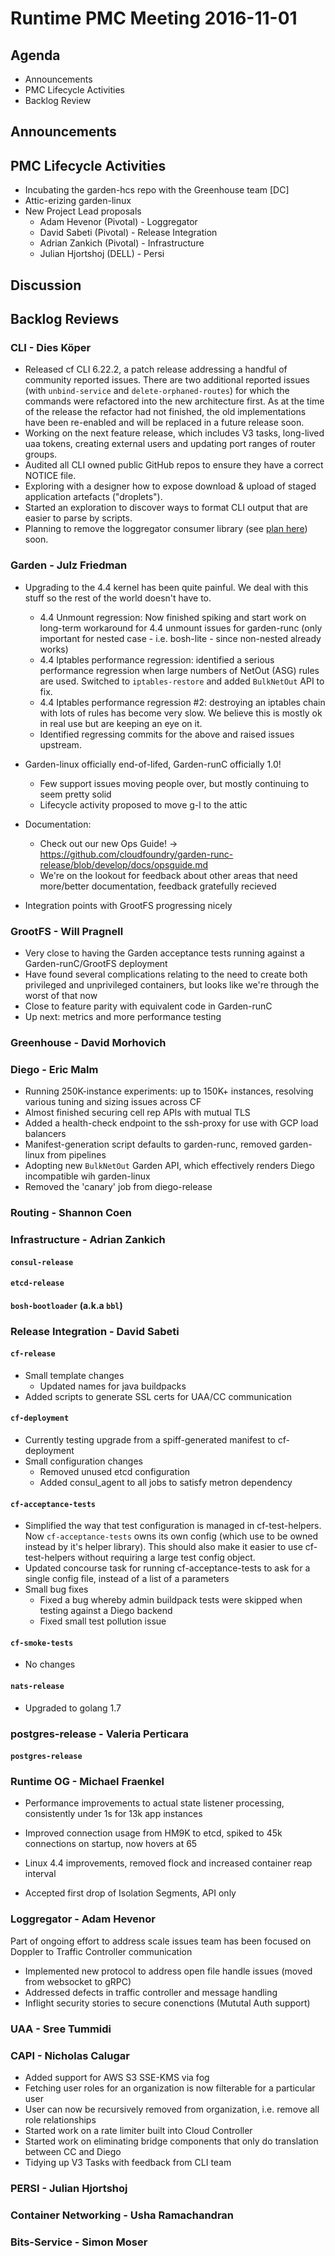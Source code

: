 # Runtime PMC Meeting 2016-11-01

## Agenda

* Announcements
* PMC Lifecycle Activities
* Backlog Review

## Announcements


## PMC Lifecycle Activities
- Incubating the garden-hcs repo with the Greenhouse team [DC]
- Attic-erizing garden-linux 
- New Project Lead proposals
  - Adam Hevenor (Pivotal) - Loggregator
  - David Sabeti (Pivotal) - Release Integration
  - Adrian Zankich (Pivotal) - Infrastructure
  - Julian Hjortshoj (DELL) - Persi

## Discussion


## Backlog Reviews

### CLI - Dies Köper
- Released cf CLI 6.22.2, a patch release addressing a handful of community reported issues. There are two additional reported issues (with `unbind-service` and `delete-orphaned-routes`) for which the commands were refactored into the new architecture first. As at the time of the release the refactor had not finished, the old implementations have been re-enabled and will be replaced in a future release soon.
- Working on the next feature release, which includes V3 tasks, long-lived uaa tokens, creating external users and updating port ranges of router groups.
- Audited all CLI owned public GitHub repos to ensure they have a correct NOTICE file.
- Exploring with a designer how to expose download & upload of staged application artefacts ("droplets").
- Started an exploration to discover ways to format CLI output that are easier to parse by scripts.
- Planning to remove the loggregator consumer library (see [plan here](https://lists.cloudfoundry.org/archives/list/cf-dev@lists.cloudfoundry.org/message/JISQUXZVSRQELIFWAJ7GIY2YSUWQLXE7/)) soon.

### Garden - Julz Friedman

- Upgrading to the 4.4 kernel has been quite painful. We deal with this stuff so the rest of the world doesn't have to.
  - 4.4 Unmount regression: Now finished spiking and start work on long-term workaround for 4.4 unmount issues for garden-runc (only important for nested case - i.e. bosh-lite - since non-nested already works)
  - 4.4 Iptables performance regression: identified a serious performance regression when large numbers of NetOut (ASG) rules are used. Switched to `iptables-restore` and added `BulkNetOut` API to fix.
  - 4.4 Iptables performance regression #2: destroying an iptables chain with lots of rules has become very slow. We believe this is mostly ok in real use but are keeping an eye on it.
  - Identified regressing commits for the above and raised issues upstream.

- Garden-linux officially end-of-lifed, Garden-runC officially 1.0!
  - Few support issues moving people over, but mostly continuing to seem pretty solid
  - Lifecycle activity proposed to move g-l to the attic

- Documentation: 
  - Check out our new Ops Guide! -> https://github.com/cloudfoundry/garden-runc-release/blob/develop/docs/opsguide.md
  - We're on the lookout for feedback about other areas that need more/better documentation, feedback gratefully recieved

- Integration points with GrootFS progressing nicely

### GrootFS - Will Pragnell

- Very close to having the Garden acceptance tests running against a Garden-runC/GrootFS deployment
- Have found several complications relating to the need to create both privileged and unprivileged containers, but looks like we're through the worst of that now
- Close to feature parity with equivalent code in Garden-runC
- Up next: metrics and more performance testing

### Greenhouse - David Morhovich

### Diego - Eric Malm

- Running 250K-instance experiments: up to 150K+ instances, resolving various tuning and sizing issues across CF
- Almost finished securing cell rep APIs with mutual TLS
- Added a health-check endpoint to the ssh-proxy for use with GCP load balancers
- Manifest-generation script defaults to garden-runc, removed garden-linux from pipelines
- Adopting new `BulkNetOut` Garden API, which effectively renders Diego incompatible wih garden-linux
- Removed the 'canary' job from diego-release


### Routing - Shannon Coen

### Infrastructure - Adrian Zankich

#### `consul-release`

#### `etcd-release`

#### `bosh-bootloader` (a.k.a `bbl`)

### Release Integration - David Sabeti

#### `cf-release`
- Small template changes
  - Updated names for java buildpacks
- Added scripts to generate SSL certs for UAA/CC communication

#### `cf-deployment`
- Currently testing upgrade from a spiff-generated manifest to cf-deployment
- Small configuration changes
  - Removed unused etcd configuration
  - Added consul_agent to all jobs to satisfy metron dependency

#### `cf-acceptance-tests`
- Simplified the way that test configuration is managed in cf-test-helpers. Now `cf-acceptance-tests` owns its own config (which use to be owned instead by it's helper library). This should also make it easier to use cf-test-helpers without requiring a large test config object.
- Updated concourse task for running cf-acceptance-tests to ask for a single config file, instead of a list of a parameters
- Small bug fixes
  - Fixed a bug whereby admin buildpack tests were skipped when testing against a Diego backend
  - Fixed small test pollution issue

#### `cf-smoke-tests`
- No changes

#### `nats-release`
- Upgraded to golang 1.7

### postgres-release - Valeria Perticara

#### `postgres-release`

### Runtime OG - Michael Fraenkel
- Performance improvements to actual state listener processing, consistently under 1s for 13k app instances
- Improved connection usage from HM9K to etcd, spiked to 45k connections on startup, now hovers at 65
- Linux 4.4 improvements, removed flock and increased container reap interval

- Accepted first drop of Isolation Segments, API only

### Loggregator - Adam Hevenor
Part of ongoing effort to address scale issues team has been focused on Doppler to Traffic Controller communication 
- Implemented new protocol to address open file handle issues (moved from websocket to gRPC)
- Addressed defects in traffic controller and message handling
- Inflight security stories to secure conenctions (Mututal Auth support)


### UAA - Sree Tummidi

### CAPI - Nicholas Calugar
- Added support for AWS S3 SSE-KMS via fog
- Fetching user roles for an organization is now filterable for a particular user
- User can now be recursively removed from organization, i.e. remove all role relationships
- Started work on a rate limiter built into Cloud Controller
- Started work on eliminating bridge components that only do translation between CC and Diego
- Tidying up V3 Tasks with feedback from CLI team

### PERSI - Julian Hjortshoj

### Container Networking - Usha Ramachandran

### Bits-Service - Simon Moser
